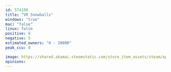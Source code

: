 ```yaml
---
id: 574190
title: "VR Snowballs"
windows: "true"
mac: "false"
linux: false
positive: 6
negative: 5
estimated_owners: "0 - 20000"
peak_ccu: 0

image: https://shared.akamai.steamstatic.com/store_item_assets/steam/apps/574190/header.jpg?t=1483070730
opinions:
---
```

